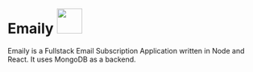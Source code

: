 # Emaily <img src="https://github.com/rtiwariops/Emaily/blob/master/images/MailImg.ico" width="50" height="50"> 
Emaily is a Fullstack Email Subscription Application written in Node and React. It uses MongoDB as a backend.
